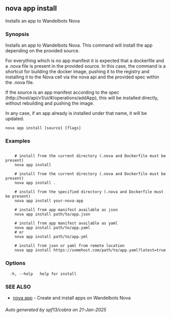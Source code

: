 ## nova app install

Installs an app to Wandelbots Nova

### Synopsis

Installs an app to Wandelbots Nova.
This command will install the app depending on the provided source.

For everything which is no app manifest it is expected that a dockerfile and a .nova file is present in the provided source.
In this case, the command is a shortcut for building the docker image, pushing it to the registry 
and installing it to the Nova cell via the nova api and the provided spec within the .nova file.

If the source is an app manifest according to the spec (http://host/api/v1/ui/#/operations/addApp), this will be installed directly, 
without rebuilding and pushing the image.

In any case, if an app already is installed under that name, it will be updated.


```
nova app install [source] [flags]
```

### Examples

```

	# install from the current directory (.nova and Dockerfile must be present)
	nova app install
	
	# install from the current directory (.nova and Dockerfile must be present)
	nova app install .

	# install from the specified directory (.nova and Dockerfile must be present)
	nova app install your-nova-app

	# install from app manifest available as json
	nova app install path/to/app.json

	# install from app manifest available as yaml
	nova app install path/to/app.yaml
	# or
	nova app install path/to/app.yml

	# install from json or yaml from remote location
	nova app install https://somehost.com/path/to/app.yaml?latest=true

```

### Options

```
  -h, --help   help for install
```

### SEE ALSO

* [nova app](nova_app.md)	 - Create and install apps on Wandelbots Nova

###### Auto generated by spf13/cobra on 21-Jan-2025
